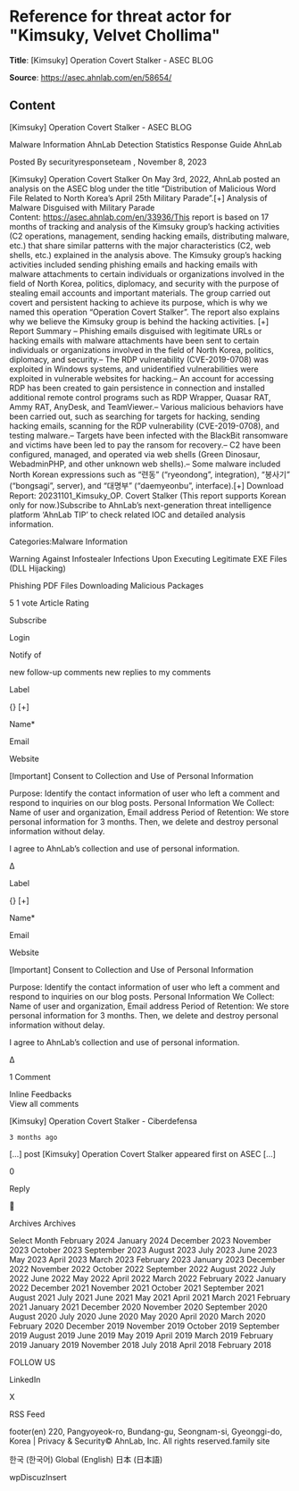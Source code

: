 # Reference for threat actor for "Kimsuky, Velvet Chollima"

**Title**: [Kimsuky] Operation Covert Stalker - ASEC BLOG

**Source**: https://asec.ahnlab.com/en/58654/

## Content















[Kimsuky] Operation Covert Stalker - ASEC BLOG



































































 

Malware Information
AhnLab Detection
Statistics
Response Guide
AhnLab
 














Posted By securityresponseteam  , November 8, 2023 

[Kimsuky] Operation Covert Stalker 
On May 3rd, 2022, AhnLab posted an analysis on the ASEC blog under the title “Distribution of Malicious Word File Related to North Korea’s April 25th Military Parade”.[+] Analysis of Malware Disguised with Military Parade Content: https://asec.ahnlab.com/en/33936/This report is based on 17 months of tracking and analysis of the Kimsuky group’s hacking activities (C2 operations, management, sending hacking emails, distributing malware, etc.) that share similar patterns with the major characteristics (C2, web shells, etc.) explained in the analysis above. The Kimsuky group’s hacking activities included sending phishing emails and hacking emails with malware attachments to certain individuals or organizations involved in the field of North Korea, politics, diplomacy, and security with the purpose of stealing email accounts and important materials. The group carried out covert and persistent hacking to achieve its purpose, which is why we named this operation “Operation Covert Stalker”. The report also explains why we believe the Kimsuky group is behind the hacking activities.
[+] Report Summary – Phishing emails disguised with legitimate URLs or hacking emails with malware attachments have been sent to certain individuals or organizations involved in the field of North Korea, politics, diplomacy, and security.– The RDP vulnerability (CVE-2019-0708) was exploited in Windows systems, and unidentified vulnerabilities were exploited in vulnerable websites for hacking.– An account for accessing RDP has been created to gain persistence in connection and installed additional remote control programs such as RDP Wrapper, Quasar RAT, Ammy RAT, AnyDesk, and TeamViewer.– Various malicious behaviors have been carried out, such as searching for targets for hacking, sending hacking emails, scanning for the RDP vulnerability (CVE-2019-0708), and testing malware.– Targets have been infected with the BlackBit ransomware and victims have been led to pay the ransom for recovery.– C2 have been configured, managed, and operated via web shells (Green Dinosaur, WebadminPHP, and other unknown web shells).– Some malware included North Korean expressions such as “련동” (“ryeondong”, integration), “봉사기” (“bongsagi”, server), and “대명부” (“daemyeonbu”, interface).[+] Download Report: 20231101_Kimsuky_OP. Covert Stalker (This report supports Korean only for now.)Subscribe to AhnLab’s next-generation threat intelligence platform ‘AhnLab TIP’ to check related IOC and detailed analysis information.
 


Categories:Malware Information 





Warning Against Infostealer Infections Upon Executing Legitimate EXE Files (DLL Hijacking) 

Phishing PDF Files Downloading Malicious Packages 







5
1
vote
Article Rating

 





 Subscribe




 Login 




Notify of 


new follow-up comments
new replies to my comments








 







 


Label












{}
[+]

 















Name*





Email





Website






[Important] Consent to Collection and Use of Personal Information


Purpose: Identify the contact information of user who left a comment and respond to inquiries on our blog posts.
Personal Information We Collect: Name of user and organization, Email address
Period of Retention: We store personal information for 3 months. Then, we delete and destroy personal information without delay.

 



I agree to AhnLab’s collection and use of personal information.




















Δ 










 


Label












{}
[+]

 















Name*





Email





Website






[Important] Consent to Collection and Use of Personal Information


Purpose: Identify the contact information of user who left a comment and respond to inquiries on our blog posts.
Personal Information We Collect: Name of user and organization, Email address
Period of Retention: We store personal information for 3 months. Then, we delete and destroy personal information without delay.

 



I agree to AhnLab’s collection and use of personal information.




















Δ 






1 Comment                    









 Inline Feedbacks                    
View all comments











[Kimsuky] Operation Covert Stalker - Ciberdefensa



    3 months ago













[…] post [Kimsuky] Operation Covert Stalker appeared first on ASEC […]






0






Reply




 













Archives Archives

Select Month
 February 2024 
 January 2024 
 December 2023 
 November 2023 
 October 2023 
 September 2023 
 August 2023 
 July 2023 
 June 2023 
 May 2023 
 April 2023 
 March 2023 
 February 2023 
 January 2023 
 December 2022 
 November 2022 
 October 2022 
 September 2022 
 August 2022 
 July 2022 
 June 2022 
 May 2022 
 April 2022 
 March 2022 
 February 2022 
 January 2022 
 December 2021 
 November 2021 
 October 2021 
 September 2021 
 August 2021 
 July 2021 
 June 2021 
 May 2021 
 April 2021 
 March 2021 
 February 2021 
 January 2021 
 December 2020 
 November 2020 
 September 2020 
 August 2020 
 July 2020 
 June 2020 
 May 2020 
 April 2020 
 March 2020 
 February 2020 
 December 2019 
 November 2019 
 October 2019 
 September 2019 
 August 2019 
 June 2019 
 May 2019 
 April 2019 
 March 2019 
 February 2019 
 January 2019 
 November 2018 
 July 2018 
 April 2018 
 February 2018 


FOLLOW US


LinkedIn   


X   


RSS Feed   









footer(en) 220, Pangyoyeok-ro, Bundang-gu, Seongnam-si, Gyeonggi-do, Korea | Privacy & Security© AhnLab, Inc. All rights reserved.family site


한국 (한국어)
Global (English)
日本 (日本語)
 




wpDiscuzInsert 


















































































































































































































